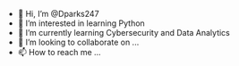 - 👋 Hi, I’m @Dparks247
- 👀 I’m interested in learning Python
- 🌱 I’m currently learning Cybersecurity and Data Analytics 
- 💞️ I’m looking to collaborate on ...
- 📫 How to reach me ...

<!---
Dparks247/Dparks247 is a ✨ special ✨ repository because its `README.md` (this file) appears on your GitHub profile.
You can click the Preview link to take a look at your changes.
--->
